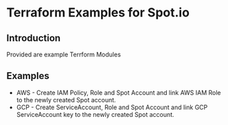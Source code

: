 # Terraform Examples for Spot.io

## Introduction
Provided are example Terrform Modules

## Examples
* AWS - Create IAM Policy, Role and Spot Account and link AWS IAM Role to the newly created Spot account. 
* GCP - Create ServiceAccount, Role and Spot Account and link GCP ServiceAccount key to the newly created Spot account.